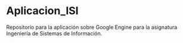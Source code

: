 # Aplicacion_ISI
Repositorio para la aplicación sobre Google Engine para la asignatura Ingeniería de Sistemas de Información.
